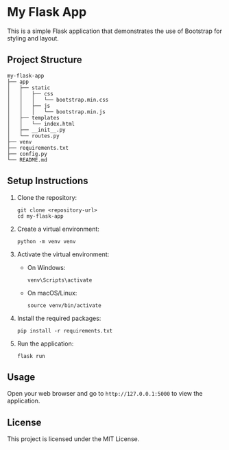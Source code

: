 # My Flask App

This is a simple Flask application that demonstrates the use of Bootstrap for styling and layout.

## Project Structure

```
my-flask-app
├── app
│   ├── static
│   │   ├── css
│   │   │   └── bootstrap.min.css
│   │   ├── js
│   │   │   └── bootstrap.min.js
│   ├── templates
│   │   └── index.html
│   ├── __init__.py
│   └── routes.py
├── venv
├── requirements.txt
├── config.py
└── README.md
```

## Setup Instructions

1. Clone the repository:
   ```
   git clone <repository-url>
   cd my-flask-app
   ```

2. Create a virtual environment:
   ```
   python -m venv venv
   ```

3. Activate the virtual environment:
   - On Windows:
     ```
     venv\Scripts\activate
     ```
   - On macOS/Linux:
     ```
     source venv/bin/activate
     ```

4. Install the required packages:
   ```
   pip install -r requirements.txt
   ```

5. Run the application:
   ```
   flask run
   ```

## Usage

Open your web browser and go to `http://127.0.0.1:5000` to view the application. 

## License

This project is licensed under the MIT License.